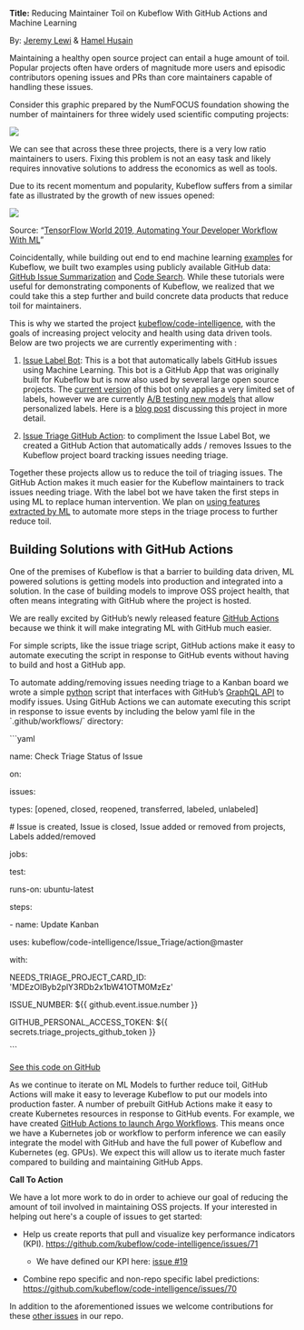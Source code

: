 **Title:** Reducing Maintainer Toil on Kubeflow With GitHub Actions and Machine Learning

By: [<span class="underline">Jeremy Lewi</span>](https://twitter.com/jeremylewi) & [<span class="underline">Hamel Husain</span>](https://twitter.com/HamelHusain)

Maintaining a healthy open source project can entail a huge amount of toil. Popular projects often have orders of magnitude more users and episodic contributors opening issues and PRs than core maintainers capable of handling these issues.

Consider this graphic prepared by the NumFOCUS foundation showing the number of maintainers for three widely used scientific computing projects:

![](/home/runner/work/fast_template/fast_template/assets/img/2020-01-27-Test-Word-Post-Two/media/image1.png)

We can see that across these three projects, there is a very low ratio maintainers to users. Fixing this problem is not an easy task and likely requires innovative solutions to address the economics as well as tools.

Due to its recent momentum and popularity, Kubeflow suffers from a similar fate as illustrated by the growth of new issues opened:

![](/home/runner/work/fast_template/fast_template/assets/img/2020-01-27-Test-Word-Post-Two/media/image2.png)

Source: “[<span class="underline">TensorFlow World 2019, Automating Your Developer Workflow With ML</span>](http://bit.ly/tf-github)”

Coincidentally, while building out end to end machine learning [<span class="underline">examples</span>](https://github.com/kubeflow/examples) for Kubeflow, we built two examples using publicly available GitHub data: [<span class="underline">GitHub Issue Summarization</span>](https://github.com/kubeflow/examples/tree/master/github_issue_summarization) and [<span class="underline">Code Search</span>](https://github.com/kubeflow/examples/tree/master/code_search). While these tutorials were useful for demonstrating components of Kubeflow, we realized that we could take this a step further and build concrete data products that reduce toil for maintainers.

This is why we started the project [<span class="underline">kubeflow/code-intelligence</span>](https://github.com/kubeflow/code-intelligence), with the goals of increasing project velocity and health using data driven tools. Below are two projects we are currently experimenting with :

1.  [<span class="underline">Issue Label Bot</span>](https://github.com/marketplace/issue-label-bot): This is a bot that automatically labels GitHub issues using Machine Learning. This bot is a GitHub App that was originally built for Kubeflow but is now also used by several large open source projects. The [<span class="underline">current version</span>](https://github.com/machine-learning-apps/Issue-Label-Bot) of this bot only applies a very limited set of labels, however we are currently [<span class="underline">A/B testing new models</span>](https://twimlai.com/twiml-talk-313-machine-learning-at-github-with-omoju-miller/) that allow personalized labels. Here is a [<span class="underline">blog post</span>](https://towardsdatascience.com/mlapp-419f90e8f007) discussing this project in more detail.

2.  [<span class="underline">Issue Triage GitHub Action</span>](https://github.com/kubeflow/code-intelligence/tree/master/Issue_Triage/action): to compliment the Issue Label Bot, we created a GitHub Action that automatically adds / removes Issues to the Kubeflow project board tracking issues needing triage.

Together these projects allow us to reduce the toil of triaging issues. The GitHub Action makes it much easier for the Kubeflow maintainers to track issues needing triage. With the label bot we have taken the first steps in using ML to replace human intervention. We plan on [<span class="underline">using features extracted by ML</span>](https://github.com/kubeflow/code-intelligence/tree/master/Issue_Embeddings) to automate more steps in the triage process to further reduce toil.

## Building Solutions with GitHub Actions

One of the premises of Kubeflow is that a barrier to building data driven, ML powered solutions is getting models into production and integrated into a solution. In the case of building models to improve OSS project health, that often means integrating with GitHub where the project is hosted.

We are really excited by GitHub’s newly released feature [<span class="underline">GitHub Actions</span>](https://github.com/features/actions) because we think it will make integrating ML with GitHub much easier.

For simple scripts, like the issue triage script, GitHub actions make it easy to automate executing the script in response to GitHub events without having to build and host a GitHub app.

To automate adding/removing issues needing triage to a Kanban board we wrote a simple [<span class="underline">python</span>](https://github.com/kubeflow/code-intelligence/blob/master/py/issue_triage/triage.py) script that interfaces with GitHub’s [<span class="underline">GraphQL API</span>](https://developer.github.com/v4/) to modify issues. Using GitHub Actions we can automate executing this script in response to issue events by including the below yaml file in the \`.github/workflows/\` directory:

\`\`\`yaml

name: Check Triage Status of Issue

on:

issues:

types: \[opened, closed, reopened, transferred, labeled, unlabeled\]

\# Issue is created, Issue is closed, Issue added or removed from projects, Labels added/removed

jobs:

test:

runs-on: ubuntu-latest

steps:

\- name: Update Kanban

uses: kubeflow/code-intelligence/Issue\_Triage/action@master

with:

NEEDS\_TRIAGE\_PROJECT\_CARD\_ID: 'MDEzOlByb2plY3RDb2x1bW41OTM0MzEz'

ISSUE\_NUMBER: ${{ github.event.issue.number }}

GITHUB\_PERSONAL\_ACCESS\_TOKEN: ${{ secrets.triage\_projects\_github\_token }}

\`\`\`

[<span class="underline">See this code on GitHub</span>](https://github.com/kubeflow/code-intelligence/tree/master/Issue_Triage/action)

As we continue to iterate on ML Models to further reduce toil, GitHub Actions will make it easy to leverage Kubeflow to put our models into production faster. A number of prebuilt GitHub Actions make it easy to create Kubernetes resources in response to GitHub events. For example, we have created [<span class="underline">GitHub Actions to launch Argo Workflows</span>](https://github.com/marketplace?utf8=%E2%9C%93&type=actions&query=argo). This means once we have a Kubernetes job or workflow to perform inference we can easily integrate the model with GitHub and have the full power of Kubeflow and Kubernetes (eg. GPUs). We expect this will allow us to iterate much faster compared to building and maintaining GitHub Apps.

**Call To Action**

We have a lot more work to do in order to achieve our goal of reducing the amount of toil involved in maintaining OSS projects. If your interested in helping out here's a couple of issues to get started:

  - Help us create reports that pull and visualize key performance indicators (KPI). [<span class="underline">https://github.com/kubeflow/code-intelligence/issues/71</span>](https://github.com/kubeflow/code-intelligence/issues/71)
    
      - We have defined our KPI here: [<span class="underline">issue \#19</span>](https://github.com/kubeflow/code-intelligence/issues/19)

  - Combine repo specific and non-repo specific label predictions: [<span class="underline">https://github.com/kubeflow/code-intelligence/issues/70</span>](https://github.com/kubeflow/code-intelligence/issues/70)

In addition to the aforementioned issues we welcome contributions for these [<span class="underline">other issues</span>](https://github.com/kubeflow/code-intelligence/issues) in our repo.
